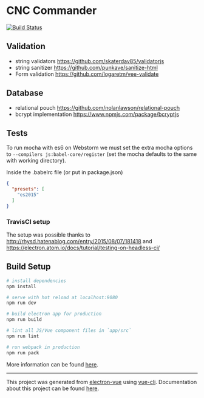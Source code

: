 # CNC Commander

[![Build Status](https://travis-ci.org/slayerfat/cnc-commander.svg?branch=master)](https://travis-ci.org/slayerfat/cnc-commander)

## Validation

- string validators https://github.com/skaterdav85/validatorjs
- string sanitizer https://github.com/punkave/sanitize-html
- Form validation https://github.com/logaretm/vee-validate

## Database

- relational pouch https://github.com/nolanlawson/relational-pouch
- bcrypt implementation https://www.npmjs.com/package/bcryptjs

## Tests

To run mocha with es6 on Webstorm we must set the extra mocha options to `--compilers js:babel-core/register` 
(set the mocha defaults to the same with working directory).

Inside the .babelrc file (or put in package.json)

```json
{
  "presets": [
    "es2015"
  ]
}
```

### TravisCI setup

The setup was possible thanks to http://rhysd.hatenablog.com/entry/2015/08/07/181418 and https://electron.atom.io/docs/tutorial/testing-on-headless-ci/

## Build Setup

``` bash
# install dependencies
npm install

# serve with hot reload at localhost:9080
npm run dev

# build electron app for production
npm run build

# lint all JS/Vue component files in `app/src`
npm run lint

# run webpack in production
npm run pack
```
More information can be found [here](https://simulatedgreg.gitbooks.io/electron-vue/content/docs/npm_scripts.html).

---

This project was generated from [electron-vue](https://github.com/SimulatedGREG/electron-vue) using [vue-cli](https://github.com/vuejs/vue-cli). Documentation about this project can be found [here](https://simulatedgreg.gitbooks.io/electron-vue/content/index.html).
